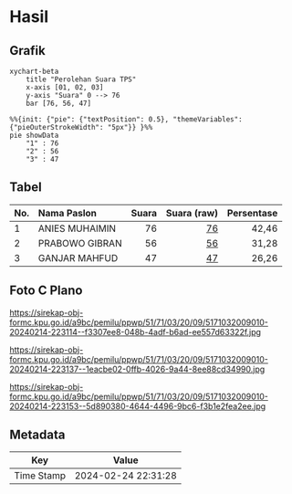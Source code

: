 # Hasil

## Grafik

```mermaid
xychart-beta
    title "Perolehan Suara TPS"
    x-axis [01, 02, 03]
    y-axis "Suara" 0 --> 76
    bar [76, 56, 47]
```

```mermaid
%%{init: {"pie": {"textPosition": 0.5}, "themeVariables": {"pieOuterStrokeWidth": "5px"}} }%%
pie showData
    "1" : 76
    "2" : 56
    "3" : 47
```

## Tabel

| No. | Nama Paslon    | Suara | Suara (raw) | Persentase |
|:--- |:-------------- | -----:| -----------:| ----------:|
| 1   | ANIES MUHAIMIN | 76    | [76][p-1]   | 42,46      |
| 2   | PRABOWO GIBRAN | 56    | [56][p-2]   | 31,28      |
| 3   | GANJAR MAHFUD  | 47    | [47][p-3]   | 26,26      |


[p-1]: https://github.com/gigit-pemilu/pemilu-2024-51-bali/blob/main/pilpres/hitung-suara/sub/51-bali/sub/71-kota-denpasar/sub/03-denpasar-barat/sub/2009-tegal-kertha/sub/010-tps/sub/paslon-1.txt
[p-2]: https://github.com/gigit-pemilu/pemilu-2024-51-bali/blob/main/pilpres/hitung-suara/sub/51-bali/sub/71-kota-denpasar/sub/03-denpasar-barat/sub/2009-tegal-kertha/sub/010-tps/sub/paslon-2.txt
[p-3]: https://github.com/gigit-pemilu/pemilu-2024-51-bali/blob/main/pilpres/hitung-suara/sub/51-bali/sub/71-kota-denpasar/sub/03-denpasar-barat/sub/2009-tegal-kertha/sub/010-tps/sub/paslon-3.txt

## Foto C Plano

https://sirekap-obj-formc.kpu.go.id/a9bc/pemilu/ppwp/51/71/03/20/09/5171032009010-20240214-223114--f3307ee8-048b-4adf-b6ad-ee557d63322f.jpg

https://sirekap-obj-formc.kpu.go.id/a9bc/pemilu/ppwp/51/71/03/20/09/5171032009010-20240214-223137--1eacbe02-0ffb-4026-9a44-8ee88cd34990.jpg

https://sirekap-obj-formc.kpu.go.id/a9bc/pemilu/ppwp/51/71/03/20/09/5171032009010-20240214-223153--5d890380-4644-4496-9bc6-f3b1e2fea2ee.jpg


## Metadata

| Key        | Value               |
| ---------- | ------------------- |
| Time Stamp | 2024-02-24 22:31:28 |



